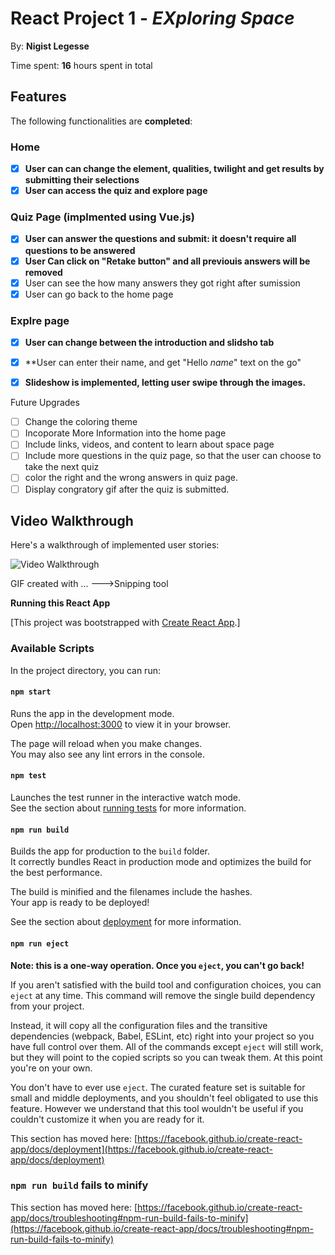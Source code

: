 # React Project 1 - *EXploring Space*

By: **Nigist Legesse**

Time spent: **16** hours spent in total

## Features 

The following functionalities are **completed**:

### Home
- [x] **User can can change the element, qualities, twilight and get results by submitting their selections**
- [x] **User can access the quiz and explore page**

### Quiz Page (implmented using Vue.js)
- [x] **User can answer the questions  and submit: it doesn't require all questions to be answered**
- [x] **User Can click on "Retake button" and all previouis answers will be removed**
- [x] User can see the how many answers they got right after sumission
- [X] User can go back to the home page

### Explre page
- [x] **User  can change between the introduction and slidsho tab**
- [X] **User can enter their name, and get "Hello _name_" text on the go"
- [x] **Slideshow is implemented, letting user swipe through the images.**


Future Upgrades
- [ ] Change the coloring theme
- [ ] Incoporate More Information into the home page
- [ ] Include links, videos, and content to learn about space page
- [ ] Include more questions in the quiz page, so that the user can choose to take the next quiz
- [ ] color the right and the wrong answers in quiz page.
- [ ] Display congratory gif after the quiz is submitted.

## Video Walkthrough

Here's a walkthrough of implemented user stories:

<img src="https://i.imgur.com/DkrePGr.gif" alt="Video Walkthrough" width=''>

GIF created with ...
--->Snipping tool

**Running this React App**

[This project was bootstrapped with [Create React App](https://github.com/facebook/create-react-app).]

### Available Scripts

In the project directory, you can run:

#### `npm start`

Runs the app in the development mode.\
Open [http://localhost:3000](http://localhost:3000) to view it in your browser.

The page will reload when you make changes.\
You may also see any lint errors in the console.

#### `npm test`

Launches the test runner in the interactive watch mode.\
See the section about [running tests](https://facebook.github.io/create-react-app/docs/running-tests) for more information.

#### `npm run build`

Builds the app for production to the `build` folder.\
It correctly bundles React in production mode and optimizes the build for the best performance.

The build is minified and the filenames include the hashes.\
Your app is ready to be deployed!

See the section about [deployment](https://facebook.github.io/create-react-app/docs/deployment) for more information.

#### `npm run eject`

**Note: this is a one-way operation. Once you `eject`, you can't go back!**

If you aren't satisfied with the build tool and configuration choices, you can `eject` at any time. This command will remove the single build dependency from your project.

Instead, it will copy all the configuration files and the transitive dependencies (webpack, Babel, ESLint, etc) right into your project so you have full control over them. All of the commands except `eject` will still work, but they will point to the copied scripts so you can tweak them. At this point you're on your own.

You don't have to ever use `eject`. The curated feature set is suitable for small and middle deployments, and you shouldn't feel obligated to use this feature. However we understand that this tool wouldn't be useful if you couldn't customize it when you are ready for it.







This section has moved here: [https://facebook.github.io/create-react-app/docs/deployment](https://facebook.github.io/create-react-app/docs/deployment)

### `npm run build` fails to minify

This section has moved here: [https://facebook.github.io/create-react-app/docs/troubleshooting#npm-run-build-fails-to-minify](https://facebook.github.io/create-react-app/docs/troubleshooting#npm-run-build-fails-to-minify)

